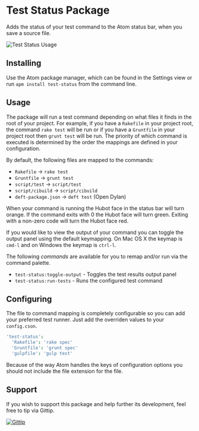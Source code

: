 # Test Status Package

Adds the status of your test command to the Atom status bar, when you save a
source file.

![Test Status Usage](https://raw.github.com/tombell/test-status/master/screenshots/atom-test-status.gif)

## Installing

Use the Atom package manager, which can be found in the Settings view or run
`apm install test-status` from the command line.

## Usage

The package will run a test command depending on what files it finds in the root
of your project. For example, if you have a `Rakefile` in your project root, the
command `rake test` will be run or if you have a `Gruntfile` in your project
root then `grunt test` will be run. The priority of which command is executed is
determined by the order the mappings are defined in your configuration.

By default, the following files are mapped to the commands:

  * `Rakefile` &rarr; `rake test`
  * `Gruntfile` &rarr; `grunt test`
  * `script/test` &rarr; `script/test`
  * `script/cibuild` &rarr; `script/cibuild`
  * `deft-package.json` &rarr; `deft test` (Open Dylan)

When your command is running the Hubot face in the status bar will turn orange.
If the command exits with 0 the Hubot face will turn green. Exiting with a
non-zero code will turn the Hubot face red.

If you would like to view the output of your command you can toggle the output
panel using the default keymapping. On Mac OS X the keymap is `cmd-l` and on
Windows the keymap is `ctrl-l`.

The following _commands_ are available for you to remap and/or run via the
command palette.

* `test-status:toggle-output` - Toggles the test results output panel
* `test-status:run-tests` - Runs the configured test command

## Configuring

The file to command mapping is completely configurable so you can add your
preferred test runner. Just add the overriden values to your `config.cson`.

```coffeescript
'test-status':
  'Rakefile': 'rake spec'
  'Gruntfile': 'grunt spec'
  'gulpfile': 'gulp test'
```

Because of the way Atom handles the keys of configuration options you should not
include the file extension for the file.

## Support

If you wish to support this package and help further its development, feel free
to tip via Gittip.

[![Gittip](http://img.shields.io/gittip/tombell.png)](https://www.gittip.com/tombell/)
